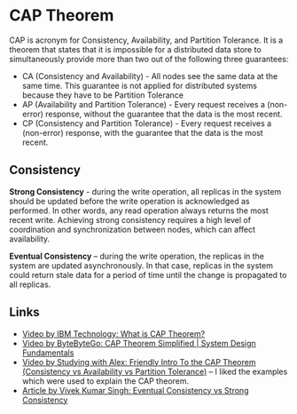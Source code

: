 # CAP Theorem

CAP is acronym for Consistency, Availability, and Partition Tolerance. It is a theorem that states that it is impossible for a distributed
data store to simultaneously provide more than two out of the following three guarantees:

* CA (Consistency and Availability) - All nodes see the same data at the same time. This guarantee is not applied for distributed systems
  because they have to be Partition Tolerance
* AP (Availability and Partition Tolerance) - Every request receives a (non-error) response, without the guarantee that the data is the most
  recent.
* CP (Consistency and Partition Tolerance) - Every request receives a (non-error) response, with the guarantee that the data is the most
  recent.

## Consistency

**Strong Consistency** - during the write operation, all replicas in the system should be updated before the write operation is acknowledged
as performed. In other words, any read operation always returns the most recent write. Achieving strong consistency requires a high level of
coordination and synchronization between nodes, which can affect availability.

**Eventual Consistency** – during the write operation, the replicas in the system are updated asynchronously. In that case, replicas in the
system could return stale data for a period of time until the change is propagated to all replicas.

## Links

* [Video by IBM Technology: What is CAP Theorem?](https://youtu.be/eWMgsk7mpFc)
* [Video by ByteByteGo: CAP Theorem Simplified | System Design Fundamentals](https://youtu.be/BHqjEjzAicA)
* [Video by Studying with Alex: Friendly Intro To the CAP Theorem (Consistency vs Availability vs Partition Tolerance)](https://youtu.be/gkg-FAEXIkY)
  – I liked the examples which were used to explain the CAP theorem.
* [Article by Vivek Kumar Singh: Eventual Consistency vs Strong Consistency](https://medium.com/system-design-blog/eventual-consistency-vs-strong-consistency-b4de1f92534d)